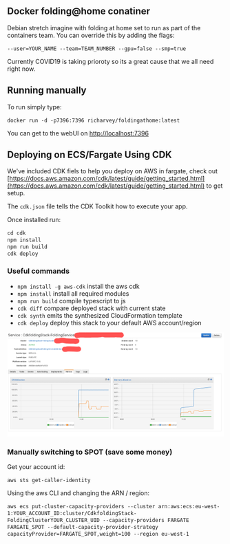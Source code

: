 ## Docker folding@home conatiner

Debian stretch imagine with folding at home set to run as part of the containers team.
You can override this by adding the flags:

```
--user=YOUR_NAME --team=TEAM_NUMBER --gpu=false --smp=true
```

Currently COVID19 is taking prioroty so its a great cause that we all need right now.

## Running manually

To run simply type:

```
docker run -d -p7396:7396 richarvey/foldingathome:latest
```

You can get to the webUI on [http://localhost:7396](http://localhost:7396)

## Deploying on ECS/Fargate Using CDK

We've included CDK fiels to help you deploy on AWS in fargate, check out [https://docs.aws.amazon.com/cdk/latest/guide/getting_started.html](https://docs.aws.amazon.com/cdk/latest/guide/getting_started.html) to get setup.

The `cdk.json` file tells the CDK Toolkit how to execute your app.

Once installed run:

```
cd cdk
npm install
npm run build
cdk deploy
```

### Useful commands

 * `npm install -g aws-cdk`	install the aws cdk
 * `npm install`     install all required modules
 * `npm run build`   compile typescript to js
 * `cdk diff`        compare deployed stack with current state
 * `cdk synth`       emits the synthesized CloudFormation template
 * `cdk deploy`      deploy this stack to your default AWS account/region

![Running tasks in fargate](img/ink.png)

### Manually switching to SPOT (save some money)

Get your account id:

```
aws sts get-caller-identity
```

Using the aws CLI and changing the ARN / region:

```
aws ecs put-cluster-capacity-providers --cluster arn:aws:ecs:eu-west-1:YOUR_ACCOUNT_ID:cluster/CdkfoldingStack-FoldingClusterYOUR_CLUSTER_UID --capacity-providers FARGATE FARGATE_SPOT --default-capacity-provider-strategy capacityProvider=FARGATE_SPOT,weight=100 --region eu-west-1
```
